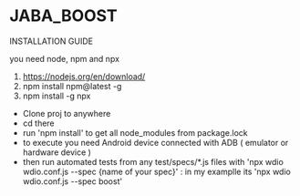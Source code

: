 # JABA_BOOST

INSTALLATION GUIDE 




you need node, npm and npx 

1. https://nodejs.org/en/download/
2. npm install npm@latest -g
3. npm install -g npx


- Clone proj to anywhere
- cd there 
- run 'npm install' to get all node_modules from package.lock
- to execute you need Android device connected with ADB ( emulator or hardware device ) 
- then run automated tests from any test/specs/*.js files with
  'npx wdio wdio.conf.js --spec {name of your spec}' : in my examplle its 'npx wdio wdio.conf.js --spec boost'
